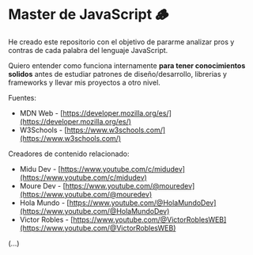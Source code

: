 # Master de JavaScript 🪵
He creado este repositorio con el objetivo de pararme analizar pros y contras 
de cada palabra del lenguaje JavaScript. 

Quiero entender como funciona internamente **para tener conocimientos solidos** antes de estudiar patrones
de diseño/desarrollo, librerias y frameworks y llevar mis proyectos a otro nivel.

Fuentes:
  - MDN Web - [https://developer.mozilla.org/es/](https://developer.mozilla.org/es/)
  - W3Schools - [https://www.w3schools.com/](https://www.w3schools.com/)

Creadores de contenido relacionado:
  - Midu Dev - [https://www.youtube.com/c/midudev](https://www.youtube.com/c/midudev)
  - Moure Dev - [https://www.youtube.com/@mouredev](https://www.youtube.com/@mouredev)
  - Hola Mundo - [https://www.youtube.com/@HolaMundoDev](https://www.youtube.com/@HolaMundoDev)
  - Victor Robles - [https://www.youtube.com/@VictorRoblesWEB](https://www.youtube.com/@VictorRoblesWEB)
  
  (...)
